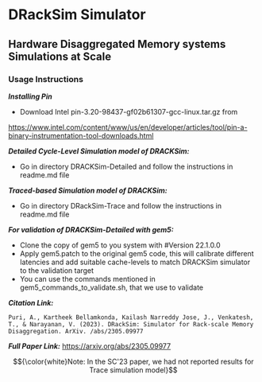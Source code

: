 <h1>DRackSim Simulator</h1>
<h2>Hardware Disaggregated Memory systems Simulations at Scale</h2>  

<h3>Usage Instructions</h3>

***Installing Pin***
* Download Intel pin-3.20-98437-gf02b61307-gcc-linux.tar.gz from 

https://www.intel.com/content/www/us/en/developer/articles/tool/pin-a-binary-instrumentation-tool-downloads.html

***Detailed Cycle-Level Simulation model of DRACKSim:***
* Go in directory DRACKSim-Detailed and follow the instructions in readme.md file
	
***Traced-based Simulation model of DRACKSim:***
* Go in directory DRackSim-Trace and follow the instructions in readme.md file


***For validation of DRACKSim-Detailed with gem5:***
* Clone the copy of gem5 to you system with #Version 22.1.0.0 
* Apply gem5.patch to the original gem5 code, this will calibrate different latencies and add suitable cache-levels to match DRACKSim simulator to the validation target
* You can use the commands mentioned in gem5_commands_to_validate.sh, that we use to validate


***Citation Link:***
```
Puri, A., Kartheek Bellamkonda, Kailash Narreddy Jose, J., Venkatesh, T., & Narayanan, V. (2023). DRackSim: Simulator for Rack-scale Memory Disaggregation. ArXiv. /abs/2305.09977
```

***Full Paper Link:***
https://arxiv.org/abs/2305.09977

$${\color{white}Note: In the SC'23 paper, we had not reported results for Trace simulation model}$$
